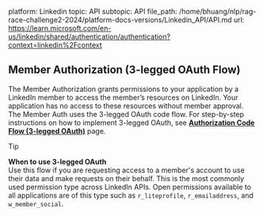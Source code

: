 platform: Linkedin
topic: API
subtopic: API
file_path: /home/bhuang/nlp/rag-race-challenge2-2024/platform-docs-versions/Linkedin_API/API.md
url: https://learn.microsoft.com/en-us/linkedin/shared/authentication/authentication?context=linkedin%2Fcontext

## Member Authorization (3-legged OAuth Flow)

The Member Authorization grants permissions to your application by a LinkedIn member to access the member’s resources on LinkedIn. Your application has no access to these resources without member approval. The Member Auth uses the 3-legged OAuth code flow. For step-by-step instructions on how to implement 3-legged OAuth, see [**Authorization Code Flow (3-legged OAuth)**](https://learn.microsoft.com/en-us/linkedin/shared/authentication/authorization-code-flow) page.

Tip

**When to use 3-legged OAuth**  
Use this flow if you are requesting access to a member's account to use their data and make requests on their behalf. This is the most commonly used permission type across LinkedIn APIs. Open permissions available to all applications are of this type such as `r_liteprofile`, `r_emailaddress`, and `w_member_social`.
